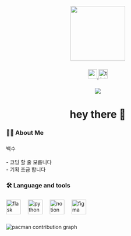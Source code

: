 <div align="center">
  <img height="150" src="https://media.giphy.com/media/M9gbBd9nbDrOTu1Mqx/giphy.gif"  />
</div>

###

<div align="center">
  <a href="mailto:pmlsh2847@gmail.com">
    <img src="https://img.shields.io/static/v1?message=Gmail&logo=gmail&label=&color=D14836&logoColor=white&labelColor=&style=for-the-badge" height="25" alt="gmail logo"  />
  </a>
  <a href="https://pytpo.tistory.com/">
    <img src="https://img.shields.io/static/v1?message=Tistory&logo=tistory&label=&color=000000&logoColor=white&labelColor=&style=for-the-badge" height="25" alt="tistory logo"  />
  </a>
</div>

###

<div align="center">
  <img src="https://visitor-badge.laobi.icu/badge?page_id=pytpo.pytpo&"  />
</div>

###

<h1 align="center">hey there 👋</h1>

###

<h3 align="left">👩‍💻  About Me</h3>

###

<p align="left">백수<br><br>- 코딩 할 줄 모릅니다<br>- 기획 조금 합니다</p>

###

<h3 align="left">🛠 Language and tools</h3>

###

<div align="left">
  <img src="https://cdn.jsdelivr.net/gh/devicons/devicon/icons/flask/flask-original.svg" height="40" alt="flask logo"  />
  <img width="12" />
  <img src="https://cdn.jsdelivr.net/gh/devicons/devicon/icons/python/python-original.svg" height="40" alt="python logo"  />
  <img width="12" />
  <img src="https://cdn.jsdelivr.net/gh/devicons/devicon/icons/notion/notion-original.svg" height="40" alt="notion logo"  />
  <img width="12" />
  <img src="https://cdn.jsdelivr.net/gh/devicons/devicon/icons/figma/figma-original.svg" height="40" alt="figma logo"  />
</div>

###

<picture>
  <source media="(prefers-color-scheme: dark)" srcset="https://raw.githubusercontent.com/pytpo/pytpo/output/pacman-contribution-graph-dark.svg">
  <source media="(prefers-color-scheme: light)" srcset="https://raw.githubusercontent.com/pytpo/pytpo/output/pacman-contribution-graph.svg">
  <img alt="pacman contribution graph" src="https://raw.githubusercontent.com/pytpo/pytpo/output/pacman-contribution-graph.svg">
</picture>

###
